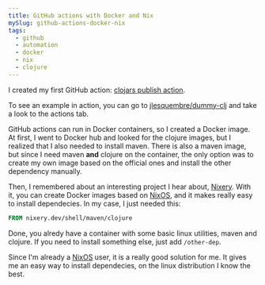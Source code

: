 ```yaml
---
title: GitHub actions with Docker and Nix
mySlug: github-actions-docker-nix
tags:
  - github
  - automation
  - docker
  - nix
  - clojure
---
```


I created my first GitHub action:
[clojars publish action](https://github.com/jlesquembre/clojars-publish-action).

To see an example in action, you can go to
[jlesquembre/dummy-clj](https://github.com/jlesquembre/dummy-clj) and take a
look to the actions tab.

GitHub actions can run in Docker containers, so I created a Docker image. At
first, I went to Docker hub and looked for the clojure images, but I realized
that I also needed to install maven. There is also a maven image, but since I
need maven **and** clojure on the container, the only option was to create my
own image based on the official ones and install the other dependency manually.

Then, I remembered about an interesting project I hear about, [Nixery][]. With
it, you can create Docker images based on [NixOS][], and it makes really easy to
install dependecies. In my case, I just needed this:

```dockerfile
FROM nixery.dev/shell/maven/clojure
```

Done, you alredy have a container with some basic linux utilities, maven and
clojure. If you need to install something else, just add `/other-dep`.

Since I'm already a [NixOS][] user, it is a really good solution for me. It
gives me an easy way to install dependecies, on the linux distribution I know
the best.

[nixos]: https://nixos.org/
[nixery]: https://nixery.dev/

